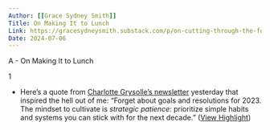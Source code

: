 ```yaml
---
Author: [[Grace Sydney Smith]]
Title: On Making It to Lunch
Link: https://gracesydneysmith.substack.com/p/on-cutting-through-the-fog?r=1tfjug&utm_medium=ios&utm_campaign=post
Date: 2024-07-06
---
```

A - On Making It to Lunch

1
- Here’s a quote from [Charlotte Grysolle’s newsletter](https://www.charlottegrysolle.com/newsletter/) yesterday that inspired the hell out of me:
  “Forget about goals and resolutions for 2023. The mindset to cultivate is *strategic patience:* prioritize simple habits and systems you can stick with for the next decade.” ([View Highlight](https://read.readwise.io/read/01gnr7bjkejsqdn70xfx93jp5h))
